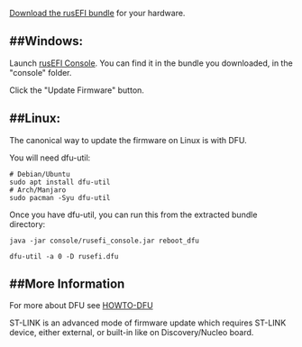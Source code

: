<!-- this URL is hard-coded in rusEFI console splash screen MAKE SURE NOT TO RENAME -->

[Download the rusEFI bundle](Download) for your hardware. 

##Windows:
---
Launch [rusEFI Console](Console). You can find it in the bundle you downloaded, in the "console" folder.

Click the "Update Firmware" button.

##Linux:
---
The canonical way to update the firmware on Linux is with DFU.

You will need dfu-util:
```
# Debian/Ubuntu
sudo apt install dfu-util
# Arch/Manjaro
sudo pacman -Syu dfu-util
```

Once you have dfu-util, you can run this from the extracted bundle directory:

```
java -jar console/rusefi_console.jar reboot_dfu

dfu-util -a 0 -D rusefi.dfu

```

##More Information
---

For more about DFU see [HOWTO-DFU](HOWTO-DFU)

ST-LINK is an advanced mode of firmware update which requires ST-LINK device, either external, or built-in like on Discovery/Nucleo board.
